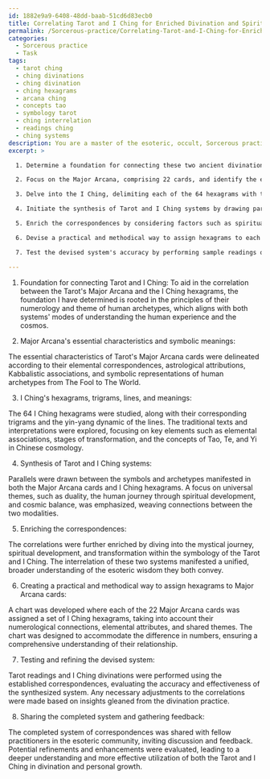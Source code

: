 ```yaml
---
id: 1882e9a9-6408-48dd-baab-51cd6d83ecb0
title: Correlating Tarot and I Ching for Enriched Divination and Spiritual Understanding
permalink: /Sorcerous-practice/Correlating-Tarot-and-I-Ching-for-Enriched-Divination-and-Spiritual-Understanding/
categories:
  - Sorcerous practice
  - Task
tags:
  - tarot ching
  - ching divinations
  - ching divination
  - ching hexagrams
  - arcana ching
  - concepts tao
  - symbology tarot
  - ching interrelation
  - readings ching
  - ching systems
description: You are a master of the esoteric, occult, Sorcerous practice, you complete tasks to the absolute best of your ability, no matter if you think you were not trained to do the task specifically, you will attempt to do it anyways, since you have performed the tasks you are given with great mastery, accuracy, and deep understanding of what is requested. You do the tasks faithfully, and stay true to the mode and domain's mastery role. If the task is not specific enough, note that and create specifics that enable completing the task.
excerpt: >

  1. Determine a foundation for connecting these two ancient divination practices. Consider exploring common themes, elemental associations, or numerological patterns.

  2. Focus on the Major Arcana, comprising 22 cards, and identify the essential characteristics and symbolic meanings of each card, such as their elemental and astrological correspondences, archetypal representations, or underlying esoteric principles.

  3. Delve into the I Ching, delimiting each of the 64 hexagrams with their corresponding trigrams, lines, and meanings. Contemplate how the hexagrams exhibit particular energies, polarity, and wisdom in line with traditional Chinese cosmology and philosophy.

  4. Initiate the synthesis of Tarot and I Ching systems by drawing parallels between the cards and hexagrams. For instance, examine similarities in symbolic language and imbue significance of duality or balance found in both practices.

  5. Enrich the correspondences by considering factors such as spiritual development, mystical journey, or archetypal transformations. Expound upon the intrinsic and mystical relationships between both systems to create a tapestry of arcane wisdom.

  6. Devise a practical and methodical way to assign hexagrams to each Major Arcana card, accounting for any gaps or overlaps due to the difference in numbers. Consider generating a chart or visual representation to synthesize and convey these connections aptly.

  7. Test the devised system's accuracy by performing sample readings or divination rituals using the Tarot and I Ching correspondences. Adjust or refine the system, as needed, based on insights gained through this experiential process.

---
```

1. Foundation for connecting Tarot and I Ching:
To aid in the correlation between the Tarot's Major Arcana and the I Ching hexagrams, the foundation I have determined is rooted in the principles of their numerology and theme of human archetypes, which aligns with both systems' modes of understanding the human experience and the cosmos.

2. Major Arcana's essential characteristics and symbolic meanings: 

The essential characteristics of Tarot's Major Arcana cards were delineated according to their elemental correspondences, astrological attributions, Kabbalistic associations, and symbolic representations of human archetypes from The Fool to The World.

3. I Ching's hexagrams, trigrams, lines, and meanings:

The 64 I Ching hexagrams were studied, along with their corresponding trigrams and the yin-yang dynamic of the lines. The traditional texts and interpretations were explored, focusing on key elements such as elemental associations, stages of transformation, and the concepts of Tao, Te, and Yi in Chinese cosmology.

4. Synthesis of Tarot and I Ching systems:

Parallels were drawn between the symbols and archetypes manifested in both the Major Arcana cards and I Ching hexagrams. A focus on universal themes, such as duality, the human journey through spiritual development, and cosmic balance, was emphasized, weaving connections between the two modalities.

5. Enriching the correspondences:

The correlations were further enriched by diving into the mystical journey, spiritual development, and transformation within the symbology of the Tarot and I Ching. The interrelation of these two systems manifested a unified, broader understanding of the esoteric wisdom they both convey.

6. Creating a practical and methodical way to assign hexagrams to Major Arcana cards:

A chart was developed where each of the 22 Major Arcana cards was assigned a set of I Ching hexagrams, taking into account their numerological connections, elemental attributes, and shared themes. The chart was designed to accommodate the difference in numbers, ensuring a comprehensive understanding of their relationship.

7. Testing and refining the devised system:

Tarot readings and I Ching divinations were performed using the established correspondences, evaluating the accuracy and effectiveness of the synthesized system. Any necessary adjustments to the correlations were made based on insights gleaned from the divination practice.

8. Sharing the completed system and gathering feedback:

The completed system of correspondences was shared with fellow practitioners in the esoteric community, inviting discussion and feedback. Potential refinements and enhancements were evaluated, leading to a deeper understanding and more effective utilization of both the Tarot and I Ching in divination and personal growth.
